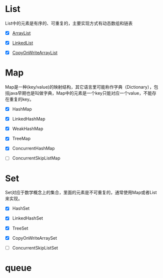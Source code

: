 # List

List中的元素是有序的、可重复的，主要实现方式有动态数组和链表

- [x] [ArrayList](java集合之ArrayList.md)
- [x] [LinkedList](java集合之LinkedList.md)
- [x] [CopyOnWriteArrayList](java集合之CopyOnWriteArrayList.md)



# Map

Map是一种(key/value)的映射结构，其它语言里可能称作字典（Dictionary），包括java早期也是叫做字典，Map中的元素是一个key只能对应一个value，不能存在重复的key。

- [x] HashMap
- [x] LinkedHashMap
- [x] WeakHashMap
- [x] TreeMap
- [x] ConcurrentHashMap
- [ ] ConcurrentSkipListMap



# Set

Set对应于数学概念上的集合，里面的元素是不可重复的，通常使用Map或者List来实现。

- [x] HashSet
- [x] LinkedHashSet
- [x] TreeSet
- [x] CopyOnWriteArraySet
- [ ] ConcurrentSkipListSet



# queue



